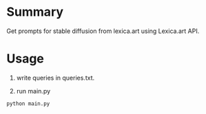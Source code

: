 # Summary
Get prompts for stable diffusion from lexica.art using Lexica.art API.

# Usage
1. write queries in queries.txt.

2. run main.py
```
python main.py
```
